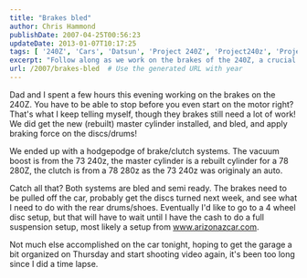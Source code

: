 ```yaml
---
title: "Brakes bled"
author: Chris Hammond
publishDate: 2007-04-25T00:56:23
updateDate: 2013-01-07T10:17:25
tags: [ '240Z', 'Cars', 'Datsun', 'Project 240Z', 'Project240z', 'Project240Zcom', 'Video', 'Videos' ]
excerpt: "Follow along as we work on the brakes of the 240Z, a crucial step before diving into the engine. Upgrades and plans for a full suspension setup ahead!"
url: /2007/brakes-bled  # Use the generated URL with year
---
```

<P>Dad and I spent a few hours this evening working on the brakes on the 240Z. You have to be able to stop before you even start on the motor right? That's what I keep telling myself, though they brakes still need a lot of work! We did get the new (rebuilt) master cylinder installed, and bled, and apply braking force on the discs/drums!</P> <P>We ended up with a hodgepodge of brake/clutch systems. The vacuum boost is from the 73 240z, the master cylinder is a rebuilt cylinder for a 78 280Z, the clutch is from a 78 280z as the 73 240z was originaly an auto.</P> <P>Catch all that? Both systems are bled and semi ready. The brakes need to be pulled off the car, probably get the discs turned next week, and see what I need to do with the rear drums/shoes. Eventually I'd like to go to a 4 wheel disc setup, but that will have to wait until I have the cash to do a full suspension setup, most likely a setup from <A href="https://www.arizonazcar.com">www.arizonazcar.com</A>.</P> <P>Not much else accomplished on the car tonight, hoping to get the garage a bit organized on Thursday and start shooting video again, it's been too long since I did a time lapse.</P>


